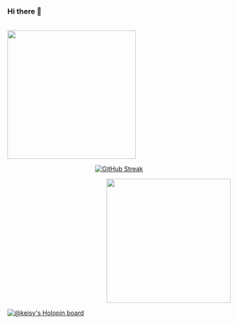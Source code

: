 ### Hi there 👋

<!--
**Keisynascimento/Keisynascimento** is a ✨ _special_ ✨ repository because its `README.md` (this file) appears on your GitHub profile.
-->

<br>
   <img width="290px"src="https://i.pinimg.com/originals/36/36/26/363626108468d89388b7873ccacc3a92.gif">
   
 <div align="center">
 
   [![GitHub Streak](https://streak-stats.demolab.com/?user=Keisynascimento&theme=violet-dark)](https://git.io/streak-stats)
   
</div>


<p align="right">
<img width="280px"src="https://i.pinimg.com/originals/36/36/26/363626108468d89388b7873ccacc3a92.gif">  
</p>


 [![@keisy's Holopin board](https://holopin.me/keisy)](https://holopin.io/@keisy)

